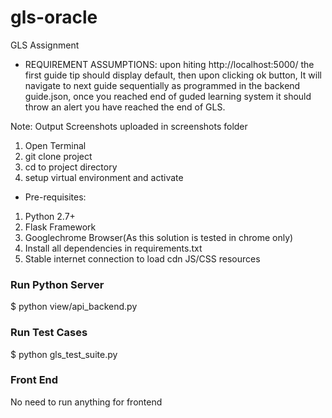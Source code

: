 # gls-oracle
GLS Assignment

- REQUIREMENT ASSUMPTIONS: upon hiting http://localhost:5000/ the first guide tip should display default, then upon clicking ok button, It will navigate to next guide sequentially as programmed in the backend guide.json, once you reached end of guded learning system it should throw an alert you have reached the end of GLS. 

Note: Output Screenshots uploaded in screenshots folder

1. Open Terminal
2. git clone project
3. cd to project directory
4. setup virtual environment and activate

* Pre-requisites:
1. Python 2.7+
2. Flask Framework
3. Googlechrome Browser(As this solution is tested in chrome only)
4. Install all dependencies in requirements.txt
5. Stable internet connection to load cdn JS/CSS resources

### Run Python Server
$ python view/api_backend.py

### Run Test Cases
$ python gls_test_suite.py

### Front End
No need to run anything for frontend
